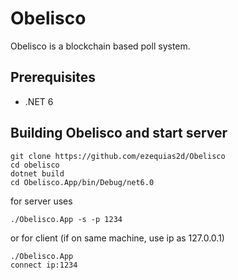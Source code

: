 # Obelisco
Obelisco is a blockchain based poll system.

## Prerequisites

* .NET 6

## Building Obelisco and start server

```
git clone https://github.com/ezequias2d/Obelisco
cd obelisco
dotnet build
cd Obelisco.App/bin/Debug/net6.0
```
for server uses
```
./Obelisco.App -s -p 1234
```
or for client (if on same machine, use ip as 127.0.0.1)
```
./Obelisco.App
connect ip:1234
```